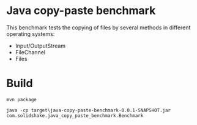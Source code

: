 # Java copy-paste benchmark

This benchmark tests the copying of files by several methods in different operating systems:
- Input/OutputStream
- FileChannel
- Files

# Build

	mvn package
	
	java -cp target\java-copy-paste-benchmark-0.0.1-SNAPSHOT.jar com.solidshake.java_copy_paste_benchmark.Benchmark
